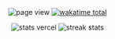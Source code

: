 <p align="center">
	<!-- page view -->
	<img align="center"
		alt="page view"
		src="https://komarev.com/ghpvc/?username=maaike-slt&color=aad100&style=for-the-badge"
	/>
	<!-- wakatime total -->
	<a href="https://wakatime.com/@018bbae6-494c-41a5-8466-2225b22d1ed3">
		<img align="center"
			alt="wakatime total"
			src="https://wakatime.com/badge/user/018bbae6-494c-41a5-8466-2225b22d1ed3.svg?color=aad100&style=for-the-badge"
		/>
	</a>
</p>

<p align="center">
	<img src="https://github-readme-stats.vercel.app/api?username=maaike-slt&show_icons=true&count_private=true&include_all_commits=true&theme=merko&hide_border=true" alt="stats vercel" />
	<img src="https://github-readme-streak-stats.herokuapp.com?user=maaike-slt&theme=merko&hide_border=true&date_format=j%20M%5B%20Y%5D" alt="streak stats" />
</p>

<!--
**maaike-slt/maaike-slt** is a ✨ _special_ ✨ repository because its `README.md` (this file) appears on your GitHub profile.

Here are some ideas to get you started:

- 🔭 I’m currently working on ...
- 🌱 I’m currently learning ...
- 👯 I’m looking to collaborate on ...
- 🤔 I’m looking for help with ...
- 💬 Ask me about ...
- 📫 How to reach me: ...
- 😄 Pronouns: ...
- ⚡ Fun fact: ...
-->
